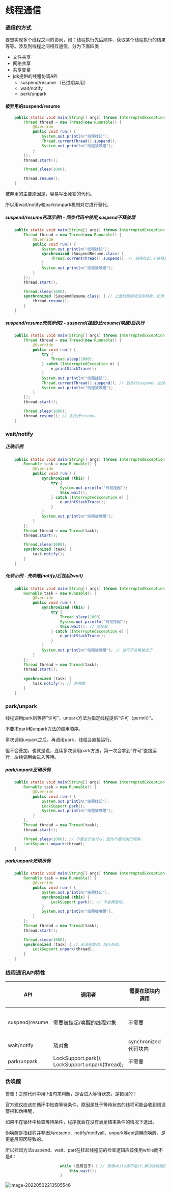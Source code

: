 # 线程通信



### 通信的方式

要想实现多个线程之间的协同，如：线程执行先后顺序、获取某个线程执行的结果等等。涉及到线程之间相互通信，分为下面四类：

- 文件共享
- 网络共享
- 共享变量
- jdk提供的线程协调API
  - suspend/resume （已过期弃用）
  - wait/notify
  - park/unpark 



#### 被弃用的suspend/resume

```java
    public static void main(String[] args) throws InterruptedException {
        Thread thread = new Thread(new Runnable() {
            @Override
            public void run() {
                System.out.println("线程挂起");
                Thread.currentThread().suspend();
                System.out.println("线程被唤醒");
            }
        });
        thread.start();

        Thread.sleep(1000);

        thread.resume();
    }
```

被弃用的主要原因是，容易写出死锁的代码。

所以用wait/notify和park/unpark机制对它进行替代。

##### suspend/resume死琐示例1 - 同步代码中使用,suspend不释放琐

```java
    public static void main(String[] args) throws InterruptedException {
        Thread thread = new Thread(new Runnable() {
            @Override
            public void run() {
                System.out.println("线程挂起");
                synchronized (SuspendResume.class) {
                    Thread.currentThread().suspend(); // 线程挂起,不会释放琐
                }
                System.out.println("线程被唤醒");
            }
        });
        thread.start();

        Thread.sleep(1000);
        synchronized (SuspendResume.class) { // 上面线程的琐没有释放，死琐
            thread.resume();
        }
    }
```

##### suspend/resume死琐示例2 - suspend(挂起)比resume(唤醒)后执行

```java
    public static void main(String[] args) throws InterruptedException {
        Thread thread = new Thread(new Runnable() {
            @Override
            public void run() {
                try {
                    Thread.sleep(2000);
                } catch (InterruptedException e) {
                    e.printStackTrace();
                }
                System.out.println("线程挂起");
                Thread.currentThread().suspend(); // 后执行suspend，此线程不会被唤醒。
                System.out.println("线程被唤醒");
            }
        });
        thread.start();

        Thread.sleep(1000);
        thread.resume(); // 先执行resume。
    }
```



### wait/notify

##### 正确示例

```java
    public static void main(String[] args) throws InterruptedException {
        Runnable task = new Runnable() {
            @Override
            public void run() {
                synchronized (this) {
                    try {
                        System.out.println("线程挂起");
                        this.wait();
                    } catch (InterruptedException e) {
                        e.printStackTrace();
                    }
                }
                System.out.println("线程被唤醒");
            }
        };
        Thread thread = new Thread(task);
        thread.start();

        Thread.sleep(1000);
        synchronized (task) {
            task.notify();
        }
    }
```

##### 死琐示例 - 先唤醒(notify)后挂起(wait)

```java
    public static void main(String[] args) throws InterruptedException {
        Runnable task = new Runnable() {
            @Override
            public void run() {
                synchronized (this) {
                    try {
                        Thread.sleep(1000);
                        System.out.println("线程挂起");
                        this.wait(); // 后挂起
                    } catch (InterruptedException e) {
                        e.printStackTrace();
                    }
                }
                System.out.println("线程被唤醒"); // 这行不会再输出了
            }
        };
        Thread thread = new Thread(task);
        thread.start();
        
        synchronized (task) {
            task.notify(); // 先唤醒
        }
    }
```



### park/unpark

线程调用park则等待“许可”，unpark方法为指定线程提供“许可（permit）”。

不要求park和unpark方法的调用顺序。

多次调用unpark之后，再调用park，线程会直接运行。

但不会叠加，也就是说，连续多次调用park方法，第一次会拿到“许可”直接运行，后续调用会进入等待。

##### park/unpark正确示例

```java
    public static void main(String[] args) throws InterruptedException {
        Runnable task = new Runnable() {
            @Override
            public void run() {
                System.out.println("线程挂起");
                LockSupport.park();
                System.out.println("线程被唤醒");
            }
        };
        Thread thread = new Thread(task);
        thread.start();

        Thread.sleep(1000); // 不要这行也可以，因为不要求执行顺序。
        LockSupport.unpark(thread);
    }
```

##### park/unpark死琐示例

```java
    public static void main(String[] args) throws InterruptedException {
        Runnable task = new Runnable() {
            @Override
            public void run() {
                System.out.println("线程挂起");
                synchronized (this) {
                    LockSupport.park(); // 不会释放琐。
                }
                System.out.println("线程被唤醒");
            }
        };
        Thread thread = new Thread(task);
        thread.start();

        Thread.sleep(1000);
        synchronized (task) { // 无法获取琐，陷入死琐。
            LockSupport.unpark(thread);
        }
    }
```





### 线程通讯API特性

| API            | 调用者                                               | 需要在琐块内调用     | 在琐块内挂起线程，是否释放琐 | 要求持执行顺序才有效   | 弃用 |
| -------------- | ---------------------------------------------------- | -------------------- | ---------------------------- | ---------------------- | ---- |
| suspend/resume | 需要被挂起/唤醒的线程对象                            | 不需要               | **不释放**synchronized       | **先suspend,后resume** | 是   |
| wait/notify    | 琐对象                                               | synchronized代码块内 | 释放synchronized             | **先wait,后notify**    | 否   |
| park/unpark    | LockSupport.park();<br />LockSupport.unpark(thread); | 不需要               | **不释放**synchronized       | 不要求                 | 否   |





### 伪唤醒

警告！之前代码中用if语句来判断，是否进入等待状态，是错误的！

官方建议应该在循环中检查等待条件，原因是处于等待状态的线程可能会收到错误警报和伪唤醒，

如果不在循环中检查等待条件，程序就会在没有满足结束条件的情况下退出。



伪唤醒是指线程并非因为resume、notify/notifyall、unpark等api调用而唤醒，是更底层原因导致的。

所以挂起方法suspend、wait、part在挂起线程前的检查逻辑应该使用while而不是if：

```java
                        while (没有包子) { // 使用while而不是if,解决伪唤醒的问题
                            this.wait();
                        }
```

![image-20220502213505546](https://raw.githubusercontent.com/huxiaoning/img/master/20220502213505.png)



